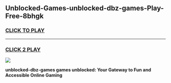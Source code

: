 
## Unblocked-Games-unblocked-dbz-games-Play-Free-8bhgk
<h3>
<a href="https://premium76.site?title=unblocked-dbz-games&ref=09A">CLICK TO PLAY</a></h3>
<hr>

<h3>
<a href="https://premium76.site?title=unblocked-dbz-games&ref=09A">CLICK 2 PLAY</a>
  
</h3>

<a href="https://premium76.site?title=unblocked-dbz-games&ref=09A"><img src="https://clearcache.store/games.png"></a>


**unblocked-dbz-games games unblocked: Your Gateway to Fun and Accessible Online Gaming**
